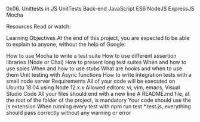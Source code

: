 0x06. Unittests in JS
UnitTests
Back-end
JavaScript
ES6
NodeJS
ExpressJS
Mocha 

Resources
Read or watch:

[1]:https://mochajs.org/ "Mocha documentation"
[2]:https://www.chaijs.com/api/ "Chai"
[3]:https://sinonjs.org/releases/ "Sinon"
[4]:https://expressjs.com/en/guide/routing.html "Express"
[5]:https://www.npmjs.com/package/request "Request"
[6]:https://www.digitalocean.com/community/tutorials/how-to-test-nodejs-apps-using-mocha-chai-and-sinonjs "How to Test NodeJS Apps using Mocha, Chai and SinonJS"

Learning Objectives
At the end of this project, you are expected to be able to explain to anyone, without the help of Google:

How to use Mocha to write a test suite
How to use different assertion libraries (Node or Chai)
How to present long test suites
When and how to use spies
When and how to use stubs
What are hooks and when to use them
Unit testing with Async functions
How to write integration tests with a small node server
Requirements
All of your code will be executed on Ubuntu 18.04 using Node 12.x.x
Allowed editors: vi, vim, emacs, Visual Studio Code
All your files should end with a new line
A README.md file, at the root of the folder of the project, is mandatory
Your code should use the js extension
When running every test with npm run test *.test.js, everything should pass correctly without any warning or error



